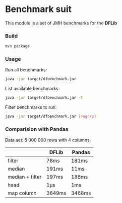 # Benchmark suit

This module is a set of JMH benchmarks for the **DFLib**

### Build

```bash
mvn package
```

### Usage

Run all benchmarks:

```bash
java -jar target/dfbenchmark.jar
```

List available benchmarks:

```bash
java -jar target/dfbenchmark.jar -l
```

Filter benchmarks to run:

```bash
java -jar target/dfbenchmark.jar [regexp]
```

### Comparision with Pandas

Data set: 5 000 000 rows with 4 columns

 &nbsp;          | DFLib     | Pandas  
-----------------|-----------|---------
 filter          | 78ms      | 181ms
 median          | 191ms     | 11ms 
 median + filter | 197ms     | 188ms
 head            | 1µs       | 1ms
 map column      | 3649ms    | 3468ms


